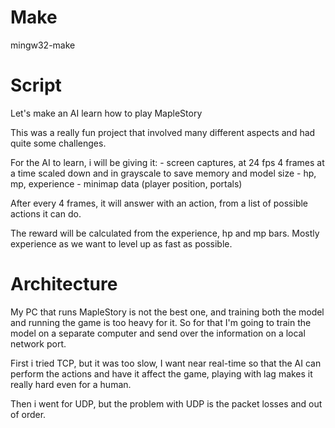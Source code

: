 
# Make
mingw32-make



# Script

Let's make an AI learn how to play MapleStory

This was a really fun project that involved many different aspects and had quite some challenges.

For the AI to learn, i will be giving it:
    - screen captures, at 24 fps 4 frames at a time
        scaled down and in grayscale to save memory and model size
    - hp, mp, experience
    - minimap data (player position, portals)

After every 4 frames, it will answer with an action, from a list of possible actions it can do.

The reward will be calculated from the experience, hp and mp bars. Mostly experience as we want to level up as fast as possible.


# Architecture

My PC that runs MapleStory is not the best one, and training both the model and running the game is too heavy for it. So for that I'm going to train the model on a separate computer and send over the information on a local network port.

First i tried TCP, but it was too slow, I want near real-time so that the AI can perform the actions and have it affect the game, playing with lag makes it really hard even for a human.

Then i went for UDP, but the problem with UDP is the packet losses and out of order.